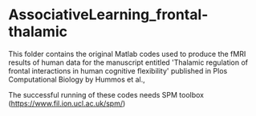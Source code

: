 # AssociativeLearning_frontal-thalamic

This folder contains the original Matlab codes used to produce the fMRI results of human data for the manuscript entitled 'Thalamic regulation of frontal interactions in human cognitive flexibility' published in Plos Computational Biology by Hummos et al.,

The successful running of these codes needs SPM toolbox (https://www.fil.ion.ucl.ac.uk/spm/)

